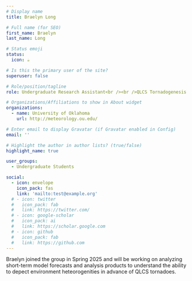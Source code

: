 ```yaml
---
# Display name
title: Braelyn Long

# Full name (for SEO)
first_name: Braelyn
last_name: Long

# Status emoji
status:
  icon: ☕️

# Is this the primary user of the site?
superuser: false

# Role/position/tagline
role: Undergraduate Research Assistant<br /><br />QLCS Tornadogenesis

# Organizations/Affiliations to show in About widget
organizations:
  - name: University of Oklahoma
    url: http://meteorology.ou.edu/

# Enter email to display Gravatar (if Gravatar enabled in Config)
email: ''

# Highlight the author in author lists? (true/false)
highlight_name: true

user_groups:
  - Undergraduate Students

social:
  - icon: envelope
    icon_pack: fas
    link: 'mailto:test@example.org'
  # - icon: twitter
  #   icon_pack: fab
  #   link: https://twitter.com/
  # - icon: google-scholar
  #   icon_pack: ai
  #   link: https://scholar.google.com
  # - icon: github
  #   icon_pack: fab
  #   link: https://github.com
---
```


Braelyn joined the group in Spring 2025 and will be working on analyzing short-term model forecasts and analysis products to understand the ability to depect environment heteorogenities in advance of QLCS tornadoes. 